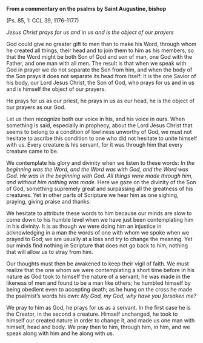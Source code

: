 

**From a commentary on the psalms by Saint Augustine, bishop**

(Ps. 85, 1: CCL 39, 1176-1177)

_Jesus Christ prays for us and in us and is the object of our prayers_

God could give no greater gift to men than to make his Word, through whom he created all things, their head and to join them to him as his members, so that the Word might be both Son of God and son of man, one God with the Father, and one man with all men. The result is that when we speak with God in prayer we do not separate the Son from him, and when the body of the Son prays it does not separate its head from itself: it is the one Savior of his body, our Lord Jesus Christ, the Son of God, who prays for us and in us and is himself the object of our prayers.

He prays for us as our priest, he prays in us as our head, he is the object of our prayers as our God.

Let us then recognize both our voice in his, and his voice in ours. When something is said, especially in prophecy, about the Lord Jesus Christ that seems to belong to a condition of lowliness unworthy of God, we must not hesitate to ascribe this condition to one who did not hesitate to unite himself with us. Every creature is his servant, for it was through him that every creature came to be.

We contemplate his glory and divinity when we listen to these words: _In the beginning was the Word, and the Word was with God, and the Word was God. He was in the beginning with God. All things were made through him, and without him nothing was made._ Here we gaze on the divinity of the Son of God, something supremely great and surpassing all the greatness of his creatures. Yet in other parts of Scripture we hear him as one sighing, praying, giving praise and thanks.

We hesitate to attribute these words to him because our minds are slow to come down to his humble level when we have just been contemplating him in his divinity. It is as though we were doing him an injustice in acknowledging in a man the words of one with whom we spoke when we prayed to God; we are usually at a loss and try to change the meaning. Yet our minds find nothing in Scripture that does not go back to him, nothing that will allow us to stray from him.

Our thoughts must then be awakened to keep their vigil of faith. We must realize that the one whom we were contemplating a short time before in his nature as God took to himself the nature of a servant; he was made in the likeness of men and found to be a man like others; he humbled himself by being obedient even to accepting death; as he hung on the cross he made the psalmist’s words his own: _My God, my God, why have you forsaken me?_

We pray to him as God, he prays for us as a servant. In the first case he is the Creator, in the second a creature. Himself unchanged, he took to himself our created nature in order to change it, and made us one man with himself, head and body. We pray then to him, through him, in him, and we speak along with him and he along with us.

